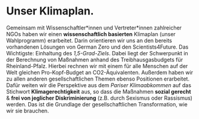 # Unser Klimaplan.

Gemeinsam mit Wissenschaftler\*innen und Vertreter\*innen zahlreicher NGOs haben wir einen **wissenschaftlich basierten** Klimaplan (unser Wahlprogramm) erarbeitet. Darin orientieren wir uns an den bereits vorhandenen Lösungen von German Zero und den Scientists4Future. Das Wichtigste: Einhaltung des *1,5-Grad-Ziels*. Dabei liegt der Schwerpunkt in der Berechnung von Maßnahmen anhand des Treibhausgasbudgets für Rheinland-Pfalz. Hierbei rechnen wir mit einem für alle Menschen auf der Welt gleichen Pro-Kopf-Budget an CO2-Äquivalenten. Außerdem haben wir zu allen anderen gesellschaftlichen Themen ebenso Positionen erarbeitet. Dafür weiten wir die Perspektive aus dem *Pariser Klimaabkommen* auf das Stichwort **Klimagerechtigkeit** aus, so dass die Maßnahmen **sozial gerecht** & **frei von jeglicher Diskriminierung** (z.B. durch Sexismus oder Rassismus) werden. Das ist die Grundlage der gesellschaftlichen Transformation, wie wir sie brauchen.
